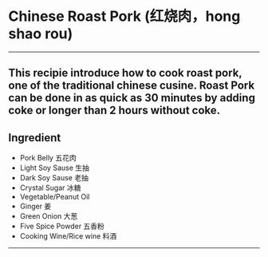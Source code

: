 # Chinese Roast Pork (红烧肉，hong shao rou)
---
This recipie introduce how to cook roast pork, one of the traditional chinese cusine. Roast Pork can be done in as quick as 30 minutes by adding coke or longer than 2 hours without coke.
---
## Ingredient

  + Pork Belly 五花肉
  + Light Soy Sause 生抽 
  + Dark Soy Sause 老抽
  + Crystal Sugar 冰糖
  + Vegetable/Peanut Oil
  + Ginger 姜
  + Green Onion 大葱
  + Five Spice Powder 五香粉
  + Cooking Wine/Rice wine 料酒
---


